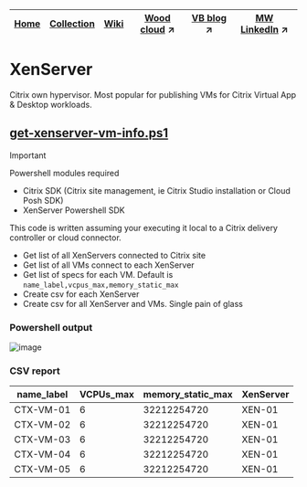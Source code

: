 |[Home](https://github.com/virtualizebrief)|[Collection](https://github.com/virtualizebrief/collection)|[Wiki](https://github.com/virtualizebrief/home/wiki)|[Wood cloud](https://marketplace.woodcloud.one/) :arrow_upper_right:|[VB blog](https://virtualizebrief.woodcloud.one/) :arrow_upper_right:|[MW LinkedIn](https://www.linkedin.com/in/michaelcharleswood/) :arrow_upper_right:
|---|---|---|---|---|---|

# XenServer
Citrix own hypervisor. Most popular for publishing VMs for Citrix Virtual App & Desktop workloads.

## [get-xenserver-vm-info.ps1](get-xenserver-vm-info.ps1)
> [!IMPORTANT]
> Powershell modules required
> - Citrix SDK (Citrix site management, ie Citrix Studio installation or Cloud Posh SDK)
> - XenServer Powershell SDK

This code is written assuming your executing it local to a Citrix delivery controller or cloud connector.
- Get list of all XenServers connected to Citrix site
- Get list of all VMs connect to each XenServer
- Get list of specs for each VM. Default is `name_label,vcpus_max,memory_static_max`
- Create csv for each XenServer
- Create csv for all XenServer and VMs. Single pain of glass

### Powershell output
![image](https://github.com/virtualizebrief/collection/assets/153381859/3ce18dab-cc44-466e-bb4a-c4b7c21feec9)

### CSV report
|name_label|VCPUs_max|memory_static_max|XenServer|
|---|---|---|---|
|CTX-VM-01|6|32212254720|XEN-01|
|CTX-VM-02|6|32212254720|XEN-01|
|CTX-VM-03|6|32212254720|XEN-01|
|CTX-VM-04|6|32212254720|XEN-01|
|CTX-VM-05|6|32212254720|XEN-01|

